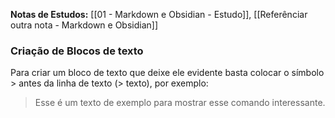 **Notas de Estudos:** [[01 - Markdown e Obsidian - Estudo]], [[Referênciar outra nota - Markdown e Obsidian]]

### Criação de Blocos de texto

Para criar um bloco de texto que deixe ele evidente basta colocar o símbolo > antes da linha de texto (> texto), por exemplo:

> Esse é um texto de exemplo
> para mostrar
> esse comando interessante.